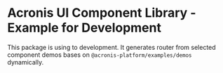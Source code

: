# Acronis UI Component Library - Example for Development

This package is using to development.
It generates router from selected component demos bases on `@acronis-platform/examples/demos` dynamically.
